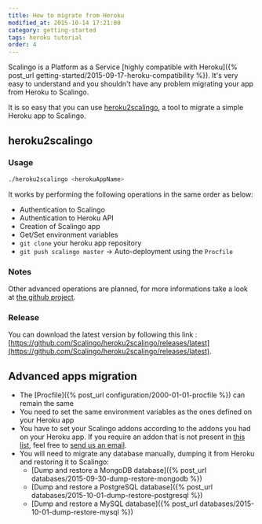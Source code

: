 ```yaml
---
title: How to migrate from Heroku
modified_at: 2015-10-14 17:21:00
category: getting-started
tags: heroku tutorial
order: 4
---
```


Scalingo is a Platform as a Service [highly compatible with Heroku]({% post_url getting-started/2015-09-17-heroku-compatibility %}). It's very easy to understand and you shouldn't have any problem migrating your app from Heroku to Scalingo. <br>

It is so easy that you can use [heroku2scalingo](https://github.com/Scalingo/heroku2scalingo/releases/latest), a tool to migrate a simple Heroku app to Scalingo.

## heroku2scalingo

### Usage

```bash
./heroku2scalingo <herokuAppName>
```

It works by performing the following operations in the same order as below:

* Authentication to Scalingo
* Authentication to Heroku API
* Creation of Scalingo app
* Get/Set environment variables
* `git clone` your heroku app repository
* `git push scalingo master` -> Auto-deployment using the `Procfile`

### Notes

Other advanced operations are planned, for more informations take a look at [the github project](https://github.com/Scalingo/heroku2scalingo/#todo).

### Release

You can download the latest version by following this link : [https://github.com/Scalingo/heroku2scalingo/releases/latest](https://github.com/Scalingo/heroku2scalingo/releases/latest).

## Advanced apps migration

* The [Procfile]({% post_url configuration/2000-01-01-procfile %}) can remain the same
* You need to set the same environment variables as the ones defined on your Heroku app
* You have to set your Scalingo addons according to the addons you had on your Heroku app.
  If you require an addon that is not present in [this list](https://scalingo.com/addons),
  feel free to [send us an email](mailto:support@scalingo.com).
* You will need to migrate any database manually, dumping it from Heroku and restoring it to Scalingo:
  * [Dump and restore a MongoDB database]({% post_url databases/2015-09-30-dump-restore-mongodb %})
  * [Dump and restore a PostgreSQL database]({% post_url databases/2015-10-01-dump-restore-postgresql %})
  * [Dump and restore a MySQL database]({% post_url databases/2015-10-01-dump-restore-mysql %})

